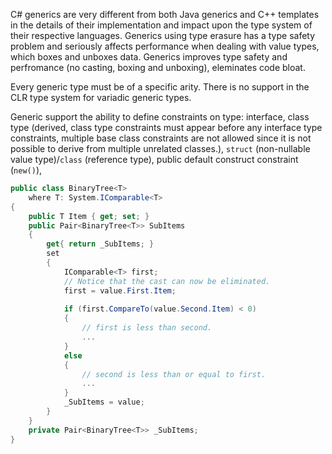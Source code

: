 C# generics are very different from both Java generics and C++ templates in the details of their implementation and impact upon the type system of their respective languages. Generics using type erasure has a type safety problem and seriously affects performance when dealing with value types, which boxes and unboxes data. Generics improves type safety and perfromance (no casting, boxing and unboxing), eleminates code bloat.

Every generic type must be of a specific arity. There is no support in the CLR type system for variadic generic types.

Generic support the ability to define constraints on type: interface, class type (derived, class type constraints must appear before any interface type constraints, multiple base class constraints are not allowed since it is not possible to derive from multiple unrelated classes.), `struct` (non-nullable value type)/`class` (reference type), public default construct constraint (`new()`), 

```csharp
public class BinaryTree<T>
    where T: System.IComparable<T>
{
    public T Item { get; set; }
    public Pair<BinaryTree<T>> SubItems
    {
        get{ return _SubItems; }
        set
        {
            IComparable<T> first;
            // Notice that the cast can now be eliminated.
            first = value.First.Item;
                    
            if (first.CompareTo(value.Second.Item) < 0)
            {
                // first is less than second.
                ...
            }
            else
            {
                // second is less than or equal to first.
                ...
            }
            _SubItems = value;
        }
    }
    private Pair<BinaryTree<T>> _SubItems;
}
```
